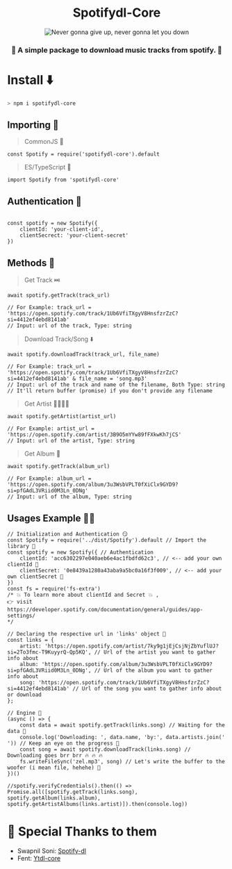 <div align=center>

# Spotifydl-Core

<img src="https://img.icons8.com/nolan/256/spotify.png" alt="Never gonna give up, never gonna let you down"/>

### 🎵 A simple package to download music tracks from spotify. 🎵
</div>

# Install ⬇️

```sh
> npm i spotifydl-core
```

## Importing 🔽

> CommonJS 💛
```JS
const Spotify = require('spotifydl-core').default
```
> ES/TypeScript 💙
```TS
import Spotify from 'spotifydl-core'
```
## Authentication 🔐

```JS

const spotify = new Spotify({
    clientId: 'your-client-id',
    clientSecrect: 'your-client-secret'
})
```

## Methods 🤖

> Get Track ⏭️
```JS
await spotify.getTrack(track_url) 

// For Example: track_url = 'https://open.spotify.com/track/1Ub6VfiTXgyV8HnsfzrZzC?si=4412ef4ebd8141ab'
// Input: url of the track, Type: string
```

> Download Track/Song ⬇️
```JS
await spotify.downloadTrack(track_url, file_name)

// For Example: track_url = 'https://open.spotify.com/track/1Ub6VfiTXgyV8HnsfzrZzC?si=4412ef4ebd8141ab' & file_name = 'song.mp3'
// Input: url of the track and name of the filename, Both Type: string
// It'll return buffer (promise) if you don't provide any filename

```

> Get Artist 👩‍🎤🧑‍🎤
```JS
await spotify.getArtist(artist_url)

// For Example: artist_url = 'https://open.spotify.com/artist/3B9O5mYYw89fFXkwKh7jCS'
// Input: url of the artist, Type: string
```

> Get Album 💽
```JS
await spotify.getTrack(album_url)

// For Example: album_url = 'https://open.spotify.com/album/3u3WsbVPLT0fXiClx9GYD9?si=pfGAdL3VRiid0M3Ln_0DNg'
// Input: url of the album, Type: string
```

## Usages Example 🧑‍💻
```JS
// Initialization and Authentication 😏
const Spotify = require('../dist/Spotify').default // Import the library 💖
const spotify = new Spotify({ // Authentication
    clientId: 'acc6302297e040aeb6e4ac1fbdfd62c3', // <-- add your own clientId 🤫
    clientSecret: '0e8439a1280a43aba9a5bc0a16f3f009', // <-- add your own clientSecret 🤫
})
const fs = require('fs-extra') 
/* 💥 To learn more about clientId and Secret 💥 , 
👉 visit https://developer.spotify.com/documentation/general/guides/app-settings/ 
*/

// Declaring the respective url in 'links' object 🐤
const links = {
    artist: 'https://open.spotify.com/artist/7ky9g1jEjCsjNjZbYuflUJ?si=2To3fmc-T9KuyyrQ-Qp5KQ', // Url of the artist you want to gather info about
    album: 'https://open.spotify.com/album/3u3WsbVPLT0fXiClx9GYD9?si=pfGAdL3VRiid0M3Ln_0DNg', // Url of the album you want to gather info about
    song: 'https://open.spotify.com/track/1Ub6VfiTXgyV8HnsfzrZzC?si=4412ef4ebd8141ab' // Url of the song you want to gather info about or download
};

// Engine 🚂
(async () => {
    const data = await spotify.getTrack(links.song) // Waiting for the data 🥱
    console.log('Downloading: ', data.name, 'by:', data.artists.join(' ')) // Keep an eye on the progress 👀
    const song = await spotify.downloadTrack(links.song) // Downloading goes brr brr 🔥 🔥 🔥
    fs.writeFileSync('zel.mp3', song) // Let's write the buffer to the woofer (i mean file, hehehe) 🤭
})()

//spotify.verifyCredentials().then(() => Promise.all([spotify.getTrack(links.song), spotify.getAlbum(links.album), spotify.getArtistAlbums(links.artist)]).then(console.log))
```

# 🙇‍ Special Thanks to them 

- Swapnil Soni: [Spotify-dl](https://github.com/SwapnilSoni1999/spotify-dl)
- Fent: [Ytdl-core](https://github.com/fent/node-ytdl-core)
